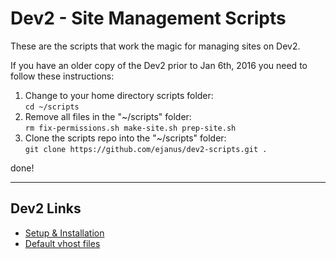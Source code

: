 # Dev2 - Site Management Scripts

These are the scripts that work the magic for managing sites on Dev2.

If you have an older copy of the Dev2 prior to Jan 6th, 2016 you need to follow these instructions:

1. Change to your home directory scripts folder:  
    `cd ~/scripts`  
2. Remove all files in the "~/scripts" folder:  
    `rm fix-permissions.sh make-site.sh prep-site.sh`
3. Clone the scripts repo into the "~/scripts" folder:  
    `git clone https://github.com/ejanus/dev2-scripts.git .`

done!  
 
  
***

## Dev2 Links

* [Setup & Installation](https://github.com/ejanus/dev2/wiki)
* [Default vhost files](https://github.com/ejanus/dev2-vhost-defaults/wiki)

